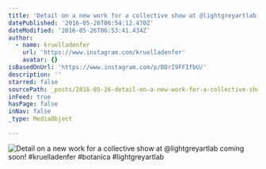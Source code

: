 ```yaml
---
title: 'Detail on a new work for a collective show at @lightgreyartlab coming soon! #kruelladenfer #botanica #lightgreyartlab'
datePublished: '2016-05-26T06:54:12.470Z'
dateModified: '2016-05-26T06:53:41.434Z'
author:
  - name: kruelladenfer
    url: 'https://www.instagram.com/kruelladenfer'
    avatar: {}
isBasedOnUrl: 'https://www.instagram.com/p/BDrI9FFIfbU/'
description: ''
starred: false
sourcePath: _posts/2016-05-26-detail-on-a-new-work-for-a-collective-show-at-lightgreyartl.md
inFeed: true
hasPage: false
inNav: false
_type: MediaObject

---
```

![Detail on a new work for a collective show at @lightgreyartlab coming soon! #kruelladenfer #botanica #lightgreyartlab](https://scontent.cdninstagram.com/t51.2885-15/s640x640/sh0.08/e35/12930982_194963660888308_1525649125_n.jpg?ig_cache_key=MTIxOTEwNzUwNTg0ODg0MTk0MA%3D%3D.2)